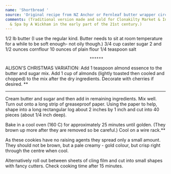 ```yaml
---
name: 'Shortbread '
source: 'Original recipe from NZ Anchor or Fernleaf butter wrapper circa 1970''s. '
comments: (Traditional version made and sold for Clonakilty Market & Inchydoney Lodge
  & Spa by A Wickham in the early part of the 21st century.)
---
```


1/2 lb butter (I use the regular kind. Butter needs to sit at room temperature for a while to be soft enough- not oily though.) 
3/4 cup caster sugar
2 and 1/2 ounces cornflour
10 ounces of plain flour
1/4 teaspoon salt

                                         ******

ALISON'S CHRISTMAS VARIATION:
Add 1 teaspoon almond essence to the butter and sugar mix. Add 1 cup of almonds (lightly toasted then cooled and chopped)  to the mix after the dry ingredients.  Decorate with cherries if desired. **

---

Cream butter and sugar and then add in remaining ingredients.   Mix well.
Turn out onto a long strip of greaseproof paper.  Using the paper to help, shape into a long rectangular log about 2 inches by 1 inch and cut into 40 pieces (about 1/4 inch deep).

Bake in a cool oven  (160 C)  for approximately 25 minutes until golden.  (They brown up more after they are removed so be careful.)  Cool on a wire rack.**                                     

As these cookies have no raising agents they spread only a small amount.  They should not be brown, but a pale creamy - gold colour, but crisp right through the centre when cool. 

Alternatively roll out between sheets of cling film and cut into small shapes with fancy cutters.  Check cooking time after 15 minutes.

